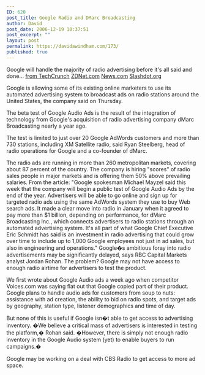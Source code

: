 ```yaml
---
ID: 620
post_title: Google Radio and DMarc Broadcasting
author: David
post_date: 2006-12-19 10:37:51
post_excerpt: ""
layout: post
permalink: https://davidawindham.com/173/
published: true
---
```

Google will handle the majority of radio advertising before it's all said and done...
<a href="http://www.techcrunch.com/2006/12/18/google-audio-ads-snag/">from TechCrunch</a>
<a href="http://news.zdnet.com/2100-9588_22-6141908.html">ZDNet.com</a>
<a href="http://news.com.com/2100-1024_3-6099025.html">News.com</a>
<a href="http://slashdot.org/articles/06/11/07/2155232.shtml?tid=217">Slashdot.org</a>

Google is allowing some of its existing online marketers to use its automated advertising system to broadcast ads on radio stations around the United States, the company said on Thursday.

The beta test of Google Audio Ads is the result of the integration of technology from Google's acquisition of radio advertising company dMarc Broadcasting nearly a year ago.

The test is limited to just over 20 Google AdWords customers and more than 730 stations, including XM Satellite radio, said Ryan Steelberg, head of radio operations for Google and a co-founder of dMarc.

The radio ads are running in more than 260 metropolitan markets, covering about 87 percent of the country. The company is hiring "scores" of radio sales people in major markets and is offering them 50% above prevailing salaries. From the article: "Google spokesman Michael Mayzel said this week that the company will begin a public test of Google Audio Ads by the end of the year. Advertisers will be able to go online and sign up for targeted radio ads using the same AdWords system they use to buy Web search ads. It made a clear move into radio in January when it agreed to pay more than $1 billion, depending on performance, for dMarc Broadcasting Inc., which connects advertisers to radio stations through an automated advertising system. It's all part of what Google Chief Executive Eric Schmidt has said is an investment in radio advertising that could grow over time to include up to 1,000 Google employees not just in ad sales, but also in engineering and operations."
Google�s ambitious foray into radio advertisements may be significantly delayed, says RBC Capital Markets analyst Jordan Rohan. The problem? Google may not have access to enough radio airtime for advertisers to test the product.

We first wrote about Google Audio ads a week ago when competitor Voices.com was saying flat out that Google copied part of their product. Google plans to handle audio ads for customers from soup to nuts: assistance with ad creation, the ability to bid on radio spots, and target ads by geography, station type, listener demographics and time of day.

But none of this is useful if Google isn�t able to get access to advertising inventory. �We believe a critical mass of advertisers is interested in testing the platform,� Rohan said. �However, there is simply not enough radio inventory in the Google Audio system (yet) to enable buyers to run campaigns.�

Google may be working on a deal with CBS Radio to get access to more ad space.